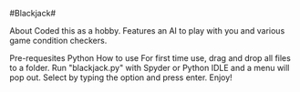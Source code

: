 #Blackjack#

About
Coded this as a hobby. Features an AI to play with you and various game condition checkers.

Pre-requesites
Python
How to use
For first time use, drag and drop all files to a folder.
Run "blackjack.py" with Spyder or Python IDLE and a menu will pop out.
Select by typing the option and press enter.
Enjoy!
